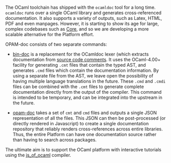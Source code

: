 The OCaml toolchain has shipped with the `ocamldoc` tool for a long time.  `ocamldoc` runs over a single OCaml library and generates cross-referenced documentation.  It also supports a variety of outputs, such as Latex, HTML, PDF and even manpages.  However, it is starting to show its age for large, complex codebases such as [Core](http://github.com/janestreet/core), and so we are developing a more scalable alternative for the Platform effort.

OPAM-doc consists of two separate commands:

* [bin-doc](http://github.com/lpw25/bin-doc) is a replacement for the OCamldoc lexer (which extracts documentation from [source code comments](http://caml.inria.fr/pub/docs/manual-ocaml-4.00/manual029.html). It uses the OCaml-4.00+ facility for generating `.cmt` files that contain the typed AST, and generates `.cmd` files which contain the documentation information.  By using a separate file from the AST, we leave open the possibility of having multiple language translations in the future.  These `.cmd` and `.cmdi` files can be combined with the `.cmt` files to generate complete documentation directly from the output of the compiler.  This command is intended to be temporary, and can be integrated into the upstream in the future.

* [opam-doc](http://github.com/lpw25/opam-doc) takes a set of `cmt` and `cmd` files and outputs a single JSON representation of all the files.  This JSON can then be post-processed (or directly rendered in Javascript) to create a single documentation repository that reliably renders cross-references across entire libraries.  Thus, the entire Platform can have one documentation source rather than having to search across packages.

The ultimate aim is to support the OCaml platform with interactive tutorials using the
[js_of_ocaml](http://ocsigen.org/js_of_ocaml) compiler.
